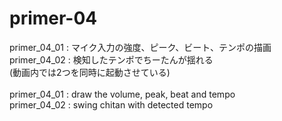 # primer-04
primer_04_01 : マイク入力の強度、ピーク、ビート、テンポの描画<br>
primer_04_02 : 検知したテンポでちーたんが揺れる<br>
(動画内では2つを同時に起動させている)<br>
<br>
primer_04_01 : draw the volume, peak, beat and tempo<br>
primer_04_02 : swing chitan with detected tempo<br>
